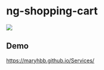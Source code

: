 # ng-shopping-cart

![](https://github.com/maryhbb/Servuces/actions/workflows/workflow.yml/badge.svg)


## Demo

https://maryhbb.github.io/Services/




